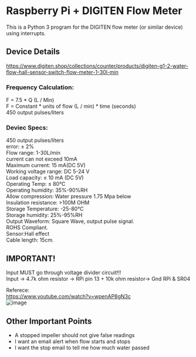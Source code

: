# Raspberry Pi + DIGITEN Flow Meter

This is a Python 3 program for the DIGITEN flow meter (or similar device) using interrupts.

## Device Details

https://www.digiten.shop/collections/counter/products/digiten-g1-2-water-flow-hall-sensor-switch-flow-meter-1-30l-min<br>

### Frequency Calculation:<br>
F = 7.5 * Q (L / Min)<br>
F = Constant * units of flow (L / min) * time (seconds)<br>
450 output pulses/liters<br>

### Deviec Specs:<br>
450 output pulses/liters<br>
error: ± 2%<br>
Flow range: 1-30L/min<br>
current can not exceed 10mA<br>
Maximum current: 15 mA(DC 5V)<br>
Working voltage range: DC 5-24 V<br>
Load capacity: ≤ 10 mA (DC 5V)<br>
Operating Temp: ≤ 80℃<br>
Operating humidity: 35%-90%RH<br>
Allow compression: Water pressure 1.75 Mpa below<br>
Insulation resistance: >100M OHM<br>
Storage Temperature: -25-80℃<br>
Storage humidity: 25%-95%RH<br>
Output Waveform: Square Wave, output pulse signal.<br>
ROHS Compliant.<br>
Sensor:Hall effect<br>
Cable length: 15cm.<br>

## IMPORTANT!<br>
Input MUST go through voltage divider circuit!!!<br>
Input -> 4.7k ohm resistor -> RPi pin 13 + 10k ohm resistor-> Gnd RPi & SR04<br>

Referece:<br>
https://www.youtube.com/watch?v=wpenAP8gN3c<br>
![image](https://github.com/user-attachments/assets/b40440e6-357d-4685-9196-032503a52f99)

## Other Important Points
- A stopped impeller should not give false readings
- I want an email alert when flow starts and stops
- I want the stop email to tell me how much water passed
